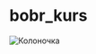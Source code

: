# bobr_kurs

![Колоночка](http://klejnov.bobr.by/screenshot/portable-bluetooth-v4-2-edr-stereo-speaker-with-3--167944_cr.jpg)
